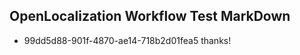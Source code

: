 ## OpenLocalization Workflow Test MarkDown
* 99dd5d88-901f-4870-ae14-718b2d01fea5 
thanks!<!--HONumber=Mar16_HO4-->
